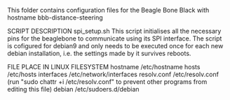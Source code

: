 This folder contains configuration files for the Beagle Bone Black with hostname bbb-distance-steering

SCRIPT                  DESCRIPTION
spi_setup.sh            This script initialises all the necessary pins for the beaglebone to communicate using its SPI interface. The script is cofigured for debian9 and only needs to be executed once for each new debian installation, i.e. the settings made by it survives reboots.


FILE			PLACE IN LINUX FILESYSTEM
hostname		/etc/hostname
hosts			/etc/hosts
interfaces		/etc/network/interfaces
resolv.conf		/etc/resolv.conf (run "sudo chattr +i /etc/resolv.conf" to prevent other programs from editing this file)
debian          /etc/sudoers.d/debian
